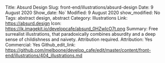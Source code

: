Title: Absurd Design
Slug: front-end/illustrations/absurd-design
Date: 9 August 2020
Show_date: No`
Modified: 9 August 2020
show_modified: No
Tags: abstract design, abstract
Category: Illustrations
Link: https://absurd.design
Icon: https://ik.imagekit.io/developcafe/absurd_0HZwIcO7t.png
Summary:  Free surrealist illustrations, that paradoxically combines absurdity and a deep sense of childishness and naivety.  Attribution required.
Attribution: Yes
Commercial: Yes
Github_edit_link: https://github.com/melboone/develop_cafe/edit/master/content/front-end/illustrations/404_illustrations.md